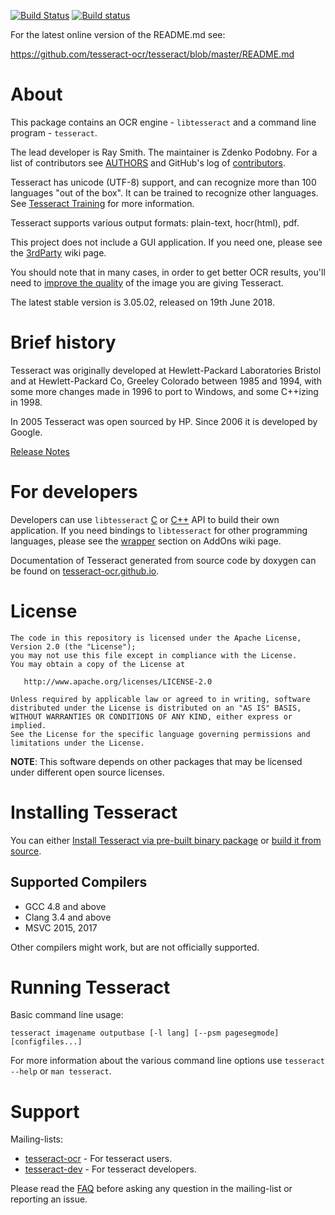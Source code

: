 [![Build Status](https://travis-ci.org/tesseract-ocr/tesseract.svg?branch=3.05)](https://travis-ci.org/tesseract-ocr/tesseract?branch=3.05)
[![Build status](https://ci.appveyor.com/api/projects/status/github/tesseract-ocr/tesseract?branch=3.05&svg=true)](https://ci.appveyor.com/project/zdenop/tesseract?branch=3.05)

For the latest online version of the README.md see:
    
  https://github.com/tesseract-ocr/tesseract/blob/master/README.md

# About

This package contains an OCR engine - `libtesseract` and a command line program - `tesseract`.

The lead developer is Ray Smith. The maintainer is Zdenko Podobny. 
For a list of contributors see [AUTHORS](https://github.com/tesseract-ocr/tesseract/blob/master/AUTHORS)
and GitHub's log of [contributors](https://github.com/tesseract-ocr/tesseract/graphs/contributors).

Tesseract has unicode (UTF-8) support, and can recognize more than 100
languages "out of the box". It can be trained to recognize other languages. See [Tesseract Training](https://github.com/tesseract-ocr/tesseract/wiki/TrainingTesseract) for more information. 

Tesseract supports various output formats: plain-text, hocr(html), pdf.

This project does not include a GUI application. If you need one, please see the [3rdParty](https://github.com/tesseract-ocr/tesseract/wiki/User-Projects-%E2%80%93-3rdParty) wiki page.

You should note that in many cases, in order to get better OCR results, you'll need to [improve the quality](https://github.com/tesseract-ocr/tesseract/wiki/ImproveQuality) of the image you are giving Tesseract.

The latest stable version is 3.05.02, released on 19th June 2018.

# Brief history

Tesseract was originally developed at Hewlett-Packard Laboratories Bristol and
at Hewlett-Packard Co, Greeley Colorado between 1985 and 1994, with some
more changes made in 1996 to port to Windows, and some C++izing in 1998.

In 2005 Tesseract was open sourced by HP. Since 2006 it is developed by Google.

[Release Notes](https://github.com/tesseract-ocr/tesseract/wiki/ReleaseNotes)

# For developers

Developers can use `libtesseract` [C](https://github.com/tesseract-ocr/tesseract/blob/master/api/capi.h) or [C++](https://github.com/tesseract-ocr/tesseract/blob/master/api/baseapi.h) API to build their own application. If you need bindings to `libtesseract` for other programming languages, please see the [wrapper](https://github.com/tesseract-ocr/tesseract/wiki/AddOns#tesseract-wrappers) section on AddOns wiki page.

Documentation of Tesseract generated from source code by doxygen can be found on [tesseract-ocr.github.io](http://tesseract-ocr.github.io/).

# License

    The code in this repository is licensed under the Apache License, Version 2.0 (the "License");
    you may not use this file except in compliance with the License.
    You may obtain a copy of the License at

       http://www.apache.org/licenses/LICENSE-2.0

    Unless required by applicable law or agreed to in writing, software
    distributed under the License is distributed on an "AS IS" BASIS,
    WITHOUT WARRANTIES OR CONDITIONS OF ANY KIND, either express or implied.
    See the License for the specific language governing permissions and
    limitations under the License.

**NOTE**: This software depends on other packages that may be licensed under different open source licenses.

# Installing Tesseract

You can either [Install Tesseract via pre-built binary package](https://github.com/tesseract-ocr/tesseract/wiki) or [build it from source](https://github.com/tesseract-ocr/tesseract/wiki/Compiling).

## Supported Compilers

* GCC 4.8 and above
* Clang 3.4 and above
* MSVC 2015, 2017

Other compilers might work, but are not officially supported.

# Running Tesseract

Basic command line usage:

    tesseract imagename outputbase [-l lang] [--psm pagesegmode] [configfiles...]

For more information about the various command line options use `tesseract --help` or `man tesseract`. 

# Support

Mailing-lists:
* [tesseract-ocr](https://groups.google.com/d/forum/tesseract-ocr) - For tesseract users. 
* [tesseract-dev](https://groups.google.com/d/forum/tesseract-dev) - For tesseract developers. 

Please read the [FAQ](https://github.com/tesseract-ocr/tesseract/wiki/FAQ) before asking any question in the mailing-list or reporting an issue.
